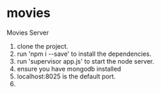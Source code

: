 # movies
Movies Server

1. clone the project.
2. run 'npm i --save' to install the dependencies.
3. run 'supervisor app.js' to start the node server.
4. ensure you have mongodb installed
5. localhost:8025 is the default port.
6. 

